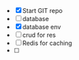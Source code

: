 - [x] Start GIT repo
- [ ] database
- [x] database env
- [ ] crud for res
- [ ] Redis for caching
- [ ]
